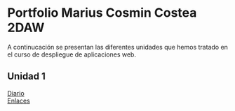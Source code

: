# Portfolio Marius Cosmin Costea 2DAW

A continucación se presentan las diferentes unidades que hemos tratado en el curso de despliegue de aplicaciones web.

## Unidad 1 

[Diario](https://github.com/cosmincostea21/PortfolioMariusCosminCostea-2DAW/blob/main/UD1-GitHub-y-MarkDown/diario_UD1.md)  
[Enlaces](https://github.com/cosmincostea21/PortfolioMariusCosminCostea-2DAW/blob/main/UD1-GitHub-y-MarkDown/enlaces_UD1.md)
